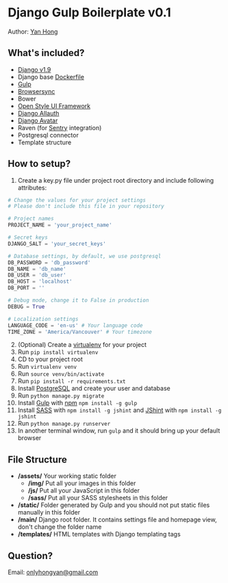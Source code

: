 Django Gulp Boilerplate v0.1
======
Author: [Yan Hong](https://ca.linkedin.com/in/yan-hong-9111073b)

What's included?
------
- [Django v1.9](https://docs.djangoproject.com/en/1.9/)
- Django base [Dockerfile](https://docs.docker.com/)
- [Gulp](https://github.com/gulpjs/gulp/blob/master/docs/getting-started.md)
- [Browsersync](https://www.browsersync.io/docs/)
- Bower
- [Open Style UI Framework](http://hongyanh.github.io/open-style/)
- [Django Allauth](http://django-allauth.readthedocs.org/en/latest/)
- [Django Avatar](http://django-avatar.readthedocs.org/en/latest/)
- Raven (for [Sentry](https://getsentry.com/welcome/) integration)
- Postgresql connector
- Template structure

How to setup?
------
1. Create a key.py file under project root directory and include following attributes:
  ```Python
  # Change the values for your project settings
  # Please don't include this file in your repository

  # Project names
  PROJECT_NAME = 'your_project_name'

  # Secret keys
  DJANGO_SALT = 'your_secret_keys'

  # Database settings, by default, we use postgresql
  DB_PASSWORD = 'db_password'
  DB_NAME = 'db_name'
  DB_USER = 'db_user'
  DB_HOST = 'localhost'
  DB_PORT = ''

  # Debug mode, change it to False in production
  DEBUG = True

  # Localization settings
  LANGUAGE_CODE = 'en-us' # Your language code
  TIME_ZONE = 'America/Vancouver' # Your timezone
  ```
2. (Optional) Create a [virtualenv](https://virtualenv.readthedocs.org/en/latest/index.html) for your project
  1. Run `pip install virtualenv`
  2. CD to your project root
  3. Run `virtualenv venv`
  4. Run `source venv/bin/activate`
3. Run `pip install -r requirements.txt`
4. Install [PostgreSQL](https://www.digitalocean.com/community/tutorials/how-to-install-and-use-postgresql-on-ubuntu-14-04) and create your user and database
3. Run `python manage.py migrate`
4. Install [Gulp](https://github.com/gulpjs/gulp/blob/master/docs/getting-started.md) with [npm](https://nodejs.org/en/) `npm install -g gulp`
5. Install [SASS](http://sass-lang.com/documentation/file.SASS_REFERENCE.html) with `npm install -g jshint` and [JShint](http://jshint.com/install/) with `npm install -g jshint`
6. Run `python manage.py runserver`
7. In another terminal window, run `gulp` and it should bring up your default browser

File Structure
------
* **/assets/** Your working static folder
  * **/img/** Put all your images in this folder
  * **/js/** Put all your JavaScript in this folder
  * **/sass/** Put all your SASS stylesheets in this folder
* **/static/** Folder generated by Gulp and you should not put static files manually in this folder
* **/main/** Django root folder. It contains settings file and homepage view, don't change the folder name
* **/templates/** HTML templates with Django templating tags

Question?
------
Email: onlyhongyan@gmail.com